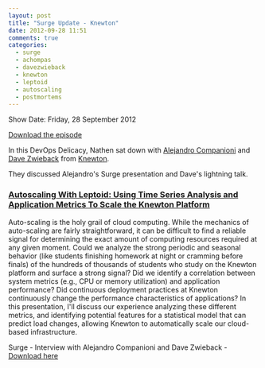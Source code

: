 ```yaml
---
layout: post
title: "Surge Update - Knewton"
date: 2012-09-28 11:51
comments: true
categories: 
  - surge
  - achompas
  - davezwieback
  - knewton
  - leptoid
  - autoscaling
  - postmortems
---
```

Show Date:  Friday, 28 September 2012

[Download the episode](http://traffic.libsyn.com/foodfight/Surge-3-Knewton.mp3)

In this DevOps Delicacy, Nathen sat down with [Alejandro Companioni](https://twitter.com/achompas) and [Dave Zwieback](https://twitter.com/davezwieback) from [Knewton](http://www.knewton.com/).

They discussed Alejandro's Surge presentation and Dave's lightning talk.

### [Autoscaling With Leptoid: Using Time Series Analysis and Application Metrics To Scale the Knewton Platform](http://omniti.com/surge/2012/sessions/autoscaling-with-leptoid-using-time-series-analysis-and-application-metrics-to-scale-the-knewton-platform)

Auto-scaling is the holy grail of cloud computing. While the mechanics of auto-scaling are fairly straightforward, it can be difficult to find a reliable signal for determining the exact amount of computing resources required at any given moment. Could we analyze the strong periodic and seasonal behavior (like students finishing homework at night or cramming before finals) of the hundreds of thousands of students who study on the Knewton platform and surface a strong signal? Did we identify a correlation between system metrics (e.g., CPU or memory utilization) and application performance? Did continuous deployment practices at Knewton continuously change the performance characteristics of applications? In this presentation, I'll discuss our experience analyzing these different metrics, and identifying potential features for a statistical model that can predict load changes, allowing Knewton to automatically scale our cloud-based infrastructure.

Surge - Interview with Alejandro Companioni and Dave Zwieback -  [Download here](http://traffic.libsyn.com/foodfight/Surge-3-Knewton.mp3)

